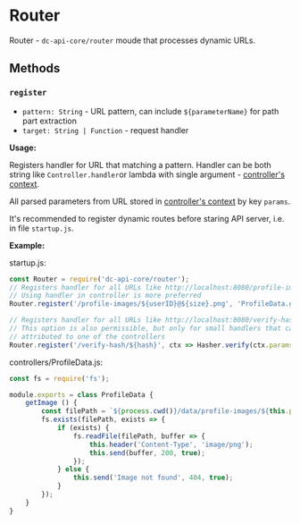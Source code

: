 # Router

Router - `dc-api-core/router` moude that processes dynamic URLs.

## Methods

### `register`

* `pattern: String` - URL pattern, can include `${parameterName}` for path part extraction
* `target: String | Function` - request handler

**Usage:**

Registers handler for URL that matching a pattern.
Handler can be both string like `Controller.handler`or lambda with
single argument - [controller's context](./controller).

All parsed parameters from URL stored in [controller's context](./controller) by key `params`.

It's recommended to register dynamic routes before staring API server, i.e. in file `startup.js`.

**Example:**

startup.js:

```js
const Router = require('dc-api-core/router');
// Registers handler for all URLs like http://localhost:8080/profile-images/603948254@2x.png
// Using handler in controller is more preferred
Router.register('/profile-images/${userID}@${size}.png', 'ProfileData.getImage');

// Registers handler for all URLs like http://localhost:8080/verify-hash/faaed104cba00df41ebabc
// This option is also permissible, but only for small handlers that can't be easily
// attributed to one of the controllers
Router.register('/verify-hash/${hash}', ctx => Hasher.verify(ctx.params.hash));
```

controllers/ProfileData.js:

```js
const fs = require('fs');

module.exports = class ProfileData {
    getImage () {
        const filePath = `${process.cwd()}/data/profile-images/${this.params.userID}/${this.params.size}.png`;
        fs.exists(filePath, exists => {
            if (exists) {
                fs.readFile(filePath, buffer => {
                    this.header('Content-Type', 'image/png');
                    this.send(buffer, 200, true);
                });
            } else {
                this.send('Image not found', 404, true);
            }
        });
    }
}
```
